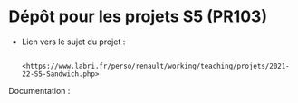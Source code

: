 # Dépôt pour les projets S5 (PR103)

- Lien vers le sujet du projet :

        <https://www.labri.fr/perso/renault/working/teaching/projets/2021-22-S5-Sandwich.php>

Documentation : 

